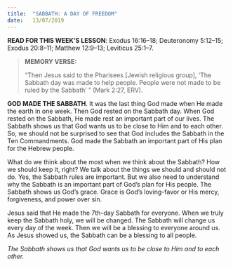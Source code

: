 ```yaml
---
title:  "SABBATH: A DAY OF FREEDOM"
date:   13/07/2019
---
```


**READ FOR THIS WEEK’S LESSON**: Exodus 16:16–18; Deuteronomy 5:12–15; Exodus 20:8–11; Matthew 12:9–13; Leviticus 25:1–7.

> **MEMORY VERSE:** <p></p>
> “Then Jesus said to the Pharisees [Jewish religious group], ‘The Sabbath day was made to help people. People were not made to be ruled by the Sabbath’ ” (Mark 2:27, ERV).

**GOD MADE THE SABBATH**. It was the last thing God made when He made the earth in one week. Then God rested on the Sabbath day. When God rested on the Sabbath, He made rest an important part of our lives. The Sabbath shows us that God wants us to be close to Him and to each other. So, we should not be surprised to see that God includes the Sabbath in the Ten Commandments. God made the Sabbath an important part of His plan for the Hebrew people.

What do we think about the most when we think about the Sabbath? How we should keep it, right? We talk about the things we should and should not do. Yes, the Sabbath rules are important. But we also need to understand why the Sabbath is an important part of God’s plan for His people. The Sabbath shows us God’s grace. Grace is God’s loving-favor or His mercy, forgiveness, and power over sin.

Jesus said that He made the 7th-day Sabbath for everyone. When we truly keep the Sabbath holy, we will be changed. The Sabbath will change us every day of the week. Then we will be a blessing to everyone around us. As Jesus showed us, the Sabbath can be a blessing to all people. 

_The Sabbath shows us that God wants us to be close to Him and to each other._